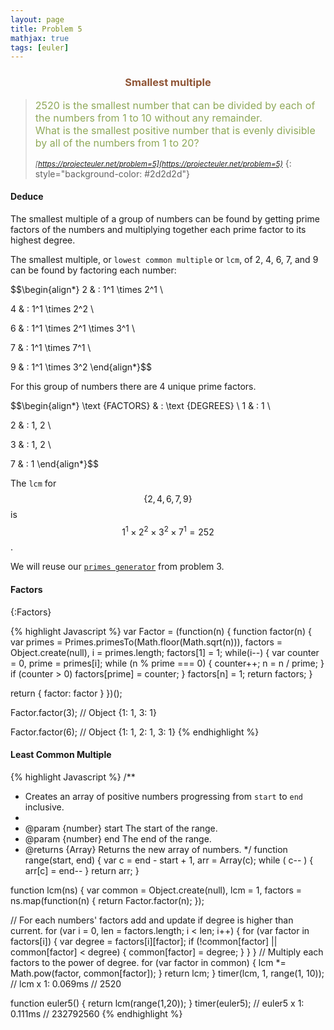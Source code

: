 ```yaml
---
layout: page
title: Problem 5
mathjax: true
tags: [euler]
---
```


<h3 style="color: #8f5536; text-align: center">Smallest multiple</h3>

> <small><span style="font-size: 1rem; color: #90a959">2520 is the smallest number that can be divided by each of the numbers from 1 to 10 without any remainder.<br>
> What is the smallest positive number that is evenly divisible by all of the numbers from 1 to 20?</span><br><br>
> <cite>[https://projecteuler.net/problem=5](https://projecteuler.net/problem=5)</cite></small>
{: style="background-color: #2d2d2d"}

#### Deduce

The smallest multiple of a group of numbers can be found by getting prime factors of the numbers and multiplying together each prime factor to its highest degree.

The smallest multiple, or `lowest common multiple` or `lcm`, of 2, 4, 6, 7, and 9 can be found by factoring each number:

$$\begin{align*}
2 & : 1^1 \times 2^1 \\

4 & : 1^1 \times 2^2 \\

6 & : 1^1 \times 2^1 \times 3^1 \\

7 & : 1^1 \times 7^1 \\

9 & : 1^1 \times 3^2
\end{align*}$$

For this group of numbers there are 4 unique prime factors.

$$\begin{align*}
\text {FACTORS} & : \text {DEGREES} \\
1 & : 1 \\

2 & : 1, 2 \\

3 & : 1, 2 \\

7 & : 1
\end{align*}$$

The `lcm` for $$\{2, 4, 6, 7, 9\}$$ is $$1^1 \times 2^2 \times 3^2 \times 7^1 = 252$$.

We will reuse our [`primes generator`](/euler/solved/003/#prime-generator) from problem 3.

#### Factors 
{:Factors}

{% highlight Javascript %}
var Factor = (function(n) {
  function factor(n) {
    var primes = Primes.primesTo(Math.floor(Math.sqrt(n))),
        factors = Object.create(null),
        i = primes.length;
    factors[1] = 1;
    while(i--) {
      var counter = 0, prime = primes[i];
      while (n % prime === 0) {
        counter++;
        n = n / prime;
      }
      if (counter > 0) factors[prime] = counter;
    }
    factors[n] = 1;
    return factors;
  }

  return {
    factor: factor
  }
})();

Factor.factor(3);
// Object {1: 1, 3: 1}

Factor.factor(6);
// Object {1: 1, 2: 1, 3: 1}
{% endhighlight %}

#### Least Common Multiple

{% highlight Javascript %}
/**
 * Creates an array of positive numbers progressing from `start` to `end` inclusive.
 *
 * @param {number} start The start of the range.
 * @param {number} end The end of the range.
 * @returns {Array} Returns the new array of numbers.
 */
function range(start, end) {
  var c = end - start + 1,
      arr = Array(c);
  while ( c-- ) {
    arr[c] = end--
  }
  return arr;
}

function lcm(ns) {
  var common = Object.create(null),
      lcm = 1,
      factors = ns.map(function(n) { return Factor.factor(n); });

  // For each numbers' factors add and update if degree is higher than current.
  for (var i = 0, len = factors.length; i < len; i++) {
    for (var factor in factors[i]) {
      var degree = factors[i][factor];
      if (!common[factor] || common[factor] < degree) {
        common[factor] = degree;
      }
    }
  }
  // Multiply each factors to the power of degree.
  for (var factor in common) {
    lcm *= Math.pow(factor, common[factor]);
  }
  return lcm;
}
timer(lcm, 1, range(1, 10));
// lcm x 1: 0.069ms
// 2520

function euler5() {
  return lcm(range(1,20));
}
timer(euler5);
// euler5 x 1: 0.111ms
// 232792560
{% endhighlight %}
